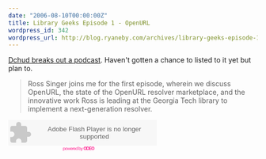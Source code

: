 ```yaml
---
date: "2006-08-10T00:00:00Z"
title: Library Geeks Episode 1 - OpenURL
wordpress_id: 342
wordpress_url: http://blog.ryaneby.com/archives/library-geeks-episode-1-openurl/
---
```

<a href="http://onebiglibrary.net/geeks/episode/001-fun-with-openurl">Dchud breaks out a podcast</a>. Haven't gotten a chance to listed to it yet but plan to.

<blockquote>Ross Singer joins me for the first episode, wherein we discuss OpenURL, the state of the OpenURL resolver marketplace, and the innovative work Ross is leading at the Georgia Tech library to implement a next-generation resolver.</blockquote>

<embed src="http://www.odeo.com/flash/audio_player_standard_gray.swf" quality="high" width="300" height="52" name="audio_player_standard_gray" align="middle" allowScriptAccess="always" wmode="transparent"  type="application/x-shockwave-flash" flashvars="audio_id=1648249&audio_duration=2952.86&valid_sample_rate=true&external_url=http://media.odeo.com/9/9/1/Library_Geeks_001_-_Fun_with_OpenURL_2.mp3" pluginspage="http://www.macromedia.com/go/getflashplayer" /><br /><a style="font-size: 9px; padding-left: 110px; color: #f39; letter-spacing: -1px; text-decoration: none" href="http://odeo.com/audio/1648249/view">powered by <strong>ODEO</strong></a> 
